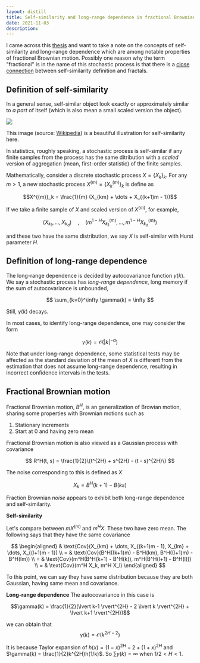 ```yaml
---
layout: distill
title: Self-similarity and long-range dependence in fractional Brownian motions
date: 2021-11-03
description: 
---
```


I came across this <a href="http://www.columbia.edu/~ad3217/fbm/thesis.pdf">thesis</a> and want to take a note on the concepts of self-similarity and long-range dependence which are among notable properties of fractional Brownian motion. Possibly one reason why the term "fractional" is in the name of this stochastic process is that there is a <a href="https://en.wikipedia.org/wiki/Self-similarity">close connection</a> between self-similarity definition and fractals.

## Definition of self-similarity

In a general sense, self-similar object look exactly or approximately similar to *a part* of itself (which is also mean a small scaled version the object). 

<img src="https://upload.wikimedia.org/wikipedia/commons/thumb/4/4b/Fractal_fern_explained.png/300px-Fractal_fern_explained.png">

This image (source: <a href="https://en.wikipedia.org/wiki/Self-similarity">Wikipedia</a>) is a beautiful illustration for self-similarity here.

In statistics, roughly speaking, a stochastic process is self-similar if any finite samples from the process has the same ditribution with a *scaled* version of aggregation (mean, first-order statistic) of the finite samples.

Mathematically, consider a discrete stochastic process $X =\{X_k\}_k$. For any $m > 1$, a new stochastic process $X^{(m)}= \{X^{(m)}_k\}_k$ is define as

$$X^{(m)}_k = \frac{1}{m} (X_{km} + \dots + X_{(k+1)m - 1})$$

If we take a finite sample of $X$ and scaled version of $X^{(m)}$, for example,

$$(X_{k_1}, \dots, X_{k_d}) \quad ,\quad (m^{1-H}X_{k_1}^{(m)}, \dots,m^{1-H}X_{k_d}^{(m)})$$

and these two have the same distribution, we say $X$ is self-similar with Hurst parameter $H$. 

## Definition of long-range dependence

The long-range dependence is decided by autocovariance function $\gamma(k)$. We say a stochastic process has *long-range dependence*, long memory if the sum of autocovariance is unbounded, 

$$
\sum_{k=0}^\infty \gamma(k) = \infty
$$

Still, $\gamma(k)$ decays. 

In most cases, to identify long-range dependence, one may consider the form

$$
\gamma(k) = \mathcal{O}(\lvert k \rvert^{-\alpha})
$$

Note that under long-range dependence, some statistical tests may be affected as the standard deviation of the mean of $X$ is different from the estimation that does not assume long-range dependence, resulting in incorrect confidence intervals in the tests.


## Fractional Brownian motion

Fractional Brownian motion, $B^H$, is an generalization of Browian motion, sharing some properties with Brownian motions such as

1. Stationary increments
2. Start at 0 and having zero mean

Fractional Brownian motion is also viewed as a Gaussian process with covariance

$$
R^H(t, s) = \frac{1}{2}\{t^{2H} + s^{2H} - (t - s)^{2H}\}
$$

The noise corresponding to this is defined as $X$

$$
X_k = B^H(k + 1) - B(ks)
$$

Fraction Brownian *noise* appears to exhibit both long-range dependence and self-similarity.

**Self-similarity** 

Let's compare between $mX^{(m)}$ and $m^HX$. These two have zero mean. The following says that they have the same covariance

$$
\begin{aligned}
& \text{Cov}(X_{km} + \dots, X_{(k+1)m - 1}, X_{lm} + \dots, X_{(l+1)m - 1}) \\
= & \text{Cov}(B^H((k+1)m) - B^H(km), B^H((l+1)m) - B^H(lm)) \\
= & \text{Cov}(m^H(B^H(k+1) - B^H(k)), m^H(B^H(l+1) - B^H(l))) \\
= & \text{Cov}(m^H X_k, m^H X_l)
\end{aligned}
$$

To this point, we can say they have same distribution because they are both Gaussian, having same mean and covariance.


**Long-range dependence**
The autocovariance in this case is

$$\gamma(k) = \frac{1}{2}(\lvert k-1 \rvert^{2H} - 2 \lvert k \rvert^{2H} + \lvert k+1 \rvert^{2H})$$

we can obtain that 
$$\gamma(k) = \mathcal{O}(k^{2H-2})$$

It is because Taylor expansion of $h(x) = (1 - x)^{2H} - 2 + (1 + x)^{2H}$ and $\gamma(k) = \frac{1}{2}k^{2H}h(1/k)$. So $\sum \gamma(k) = \infty$ when $1/2<H< 1.$



